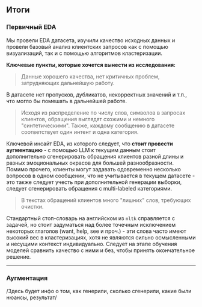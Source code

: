 ## Итоги

### Первичный EDA
Мы провели EDA датасета, изучили качество исходных данных и провели базовый анализ клиентских запросов как с помощью визуализаций, так и с помощью алгоритмов кластеризации. 

**Ключевые пункты, которые хочется вынести из исследования:**
> Данные хорошего качества, нет критичных проблем, затрудняющих дальнейшую работу.


В датасете нет пропусков, дубликатов, некорректных значений и т.п., что могло бы помешать в дальнейшей работе.


> Исходя из распределение по числу слов, символов в запросах клиентов, обращения выглядят схожими и немного "синтетическими". Также, каждому сообщению в датасете соответствует один интент и одна категория.


Ключевой инсайт EDA, из которого следует, что **стоит провести аугментацию** - с помощью LLM к текущим данным стоит дополнительно сгенерировать обращения клиентов разной длины и разных эмоциональных окрасов для большей разнообразности. Помимо прочего, клиенты могут задавать одовременно несколько вопросов в одном сообщении, что не учитывается в текущем датасете - это также следует учесть при дополнительной генерации выборки, следует сгенерировать обращения с multi-labeled категориями.


> В текстах обращений клиентов много "лишних" слов, требующих очистки. 


Стандартный стоп-словарь на английском из `nltk` справляется с задачей, но стоит задуматься над более точечным исключением некоторых глаголов (want, help, see и проч.) - эти слова часто имеют высокий вес в кластеризациях, хотя не являются сильно осмысленными и несущими контекст индивидуально. Следует на этапе обучения моделей сравнить качество с ними и без, чтобы принять окончательное решение. 

---
### Аугментация
/Здесь будет инфо о том, как генерили, сколько сгенерили, какие были нюансы, результат/
